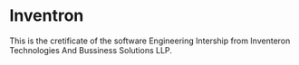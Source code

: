 # Inventron

This is the cretificate of the software Engineering Intership from Inventeron Technologies And Bussiness Solutions LLP.

